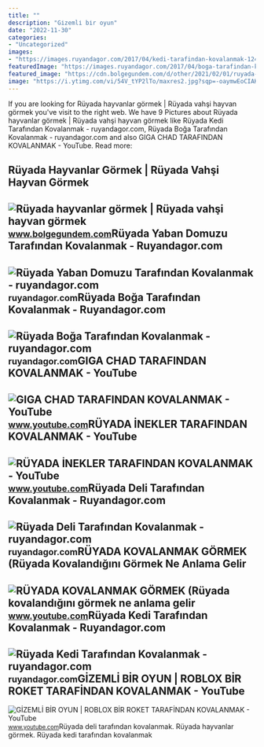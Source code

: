 ```yaml
---
title: ""
description: "Gi̇zemli̇ bi̇r oyun"
date: "2022-11-30"
categories:
- "Uncategorized"
images:
- "https://images.ruyandagor.com/2017/04/kedi-tarafindan-kovalanmak-1249.jpg"
featuredImage: "https://images.ruyandagor.com/2017/04/boga-tarafindan-kovalanmak-1939.jpg"
featured_image: "https://cdn.bolgegundem.com/d/other/2021/02/01/ruyada-jaguar-gormek-ne-demektir-ruyada-jaguar-gormenin-tabiri-anlami-nedir.jpg"
image: "https://i.ytimg.com/vi/54V_tYP2lTo/maxres2.jpg?sqp=-oaymwEoCIAKENAF8quKqQMcGADwAQH4Ac4FgAKACooCDAgAEAEYfyAyKBUwDw==&amp;rs=AOn4CLA0roHG-CnkRH-GQrNdOpXOazdciA"
---
```


If you are looking for Rüyada hayvanlar görmek | Rüyada vahşi hayvan görmek you've visit to the right web. We have 9 Pictures about Rüyada hayvanlar görmek | Rüyada vahşi hayvan görmek like Rüyada Kedi Tarafından Kovalanmak - ruyandagor.com, Rüyada Boğa Tarafından Kovalanmak - ruyandagor.com and also GIGA CHAD TARAFINDAN KOVALANMAK - YouTube. Read more:

Rüyada Hayvanlar Görmek | Rüyada Vahşi Hayvan Görmek
----------------------------------------------------

 ![Rüyada hayvanlar görmek | Rüyada vahşi hayvan görmek](https://cdn.bolgegundem.com/d/other/2021/02/01/ruyada-jaguar-gormek-ne-demektir-ruyada-jaguar-gormenin-tabiri-anlami-nedir.jpg) <small>www.bolgegundem.com</small>Rüyada Yaban Domuzu Tarafından Kovalanmak - Ruyandagor.com
----------------------------------------------------------

 ![Rüyada Yaban Domuzu Tarafından Kovalanmak - ruyandagor.com](https://images.ruyandagor.com/2017/05/yaban-domuzu-tarafindan-kovalanmak-2051.jpg) <small>ruyandagor.com</small>Rüyada Boğa Tarafından Kovalanmak - Ruyandagor.com
--------------------------------------------------

 ![Rüyada Boğa Tarafından Kovalanmak - ruyandagor.com](https://images.ruyandagor.com/2017/04/boga-tarafindan-kovalanmak-1939.jpg) <small>ruyandagor.com</small>GIGA CHAD TARAFINDAN KOVALANMAK - YouTube
-----------------------------------------

 ![GIGA CHAD TARAFINDAN KOVALANMAK - YouTube](https://i.ytimg.com/vi/54V_tYP2lTo/maxres2.jpg?sqp=-oaymwEoCIAKENAF8quKqQMcGADwAQH4Ac4FgAKACooCDAgAEAEYfyAyKBUwDw==&rs=AOn4CLA0roHG-CnkRH-GQrNdOpXOazdciA) <small>www.youtube.com</small>RÜYADA İNEKLER TARAFINDAN KOVALANMAK - YouTube
----------------------------------------------

 ![RÜYADA İNEKLER TARAFINDAN KOVALANMAK - YouTube](https://i.ytimg.com/vi/37l5THaomww/maxresdefault.jpg) <small>www.youtube.com</small>Rüyada Deli Tarafından Kovalanmak - Ruyandagor.com
--------------------------------------------------

 ![Rüyada Deli Tarafından Kovalanmak - ruyandagor.com](https://images.ruyandagor.com/2017/04/deli-tarafindan-kovalanmak-1522.jpg) <small>ruyandagor.com</small>RÜYADA KOVALANMAK GÖRMEK (Rüyada Kovalandığını Görmek Ne Anlama Gelir
---------------------------------------------------------------------

 ![RÜYADA KOVALANMAK GÖRMEK (Rüyada kovalandığını görmek ne anlama gelir](https://i.ytimg.com/vi/rxD-LfWrikw/maxresdefault.jpg) <small>www.youtube.com</small>Rüyada Kedi Tarafından Kovalanmak - Ruyandagor.com
--------------------------------------------------

 ![Rüyada Kedi Tarafından Kovalanmak - ruyandagor.com](https://images.ruyandagor.com/2017/04/kedi-tarafindan-kovalanmak-1249.jpg) <small>ruyandagor.com</small>GİZEMLİ BİR OYUN | ROBLOX BİR ROKET TARAFİNDAN KOVALANMAK - YouTube
-------------------------------------------------------------------

 ![GİZEMLİ BİR OYUN | ROBLOX BİR ROKET TARAFİNDAN KOVALANMAK - YouTube](https://i.ytimg.com/vi/isw1rnA8afI/maxresdefault.jpg) <small>www.youtube.com</small>Rüyada deli tarafından kovalanmak. Rüyada hayvanlar görmek. Rüyada kedi tarafından kovalanmak
